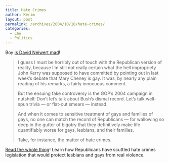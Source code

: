 ```yaml
---
title: Hate Crimes
author: Kerim
layout: post
permalink: /archives/2004/10/18/hate-crimes/
categories:
  - Law
  - Politics
---
```

Boy <a href="http://dneiwert.blogspot.com/archives/2004_10_17_dneiwert_archive.html#109789867624720698" onclick="_gaq.push(['_trackEvent', 'outbound-article', 'http://dneiwert.blogspot.com/archives/2004_10_17_dneiwert_archive.html#109789867624720698', 'is David Neiwert mad']);" >is David Neiwert mad</a>!

> I guess I must be horribly out of touch with the Republican version of reality, because I&#8217;m still not really certain what the hell impropriety John Kerry was supposed to have committed by pointing out in last week&#8217;s debate that Mary Cheney is gay. It was, by nearly any plain reading of his remarks, a fairly innocuous comment.
> 
> But the ensuing fake controversy is the GOP&#8217;s 2004 campaign in nutshell: Don&#8217;t let&#8217;s talk about Bush&#8217;s dismal record. Let&#8217;s talk well-spun trivia &#8212; or flat-out smears &#8212; instead.
> 
> And when it comes to sensitive treatment of gays and families of gays, no one can match the record of Republicans &#8212; for wallowing so deep in the gutter of bigotry that they definitively make life quantifiably worse for gays, lesbians, and their families.
> 
> Take, for instance, the matter of hate crimes.

<a href="http://dneiwert.blogspot.com/archives/2004_10_17_dneiwert_archive.html#109789867624720698" onclick="_gaq.push(['_trackEvent', 'outbound-article', 'http://dneiwert.blogspot.com/archives/2004_10_17_dneiwert_archive.html#109789867624720698', 'Read the whole thing']);" >Read the whole thing</a>! Learn how Republicans have scuttled hate crimes legislation that would protect lesbians and gays from real violence.

